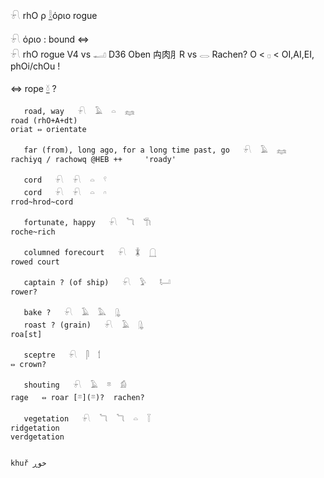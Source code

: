 𓍯 rhO ρ [𓎛](𓎛)όριο rogue   
  
𓍯 όριο : bound ⇔  
𓍯 rhO rogue V4 vs 𓂝 D36 Oben 禸肉⺼R vs 𓂋 Rachen? O < 𓊪 < OI,AI,EI, phOi/chOu !  
  
⇔ rope  [𓍱](𓍱) ?  
  
```  
   road, way   𓍯  𓄿  𓏏  𓈐   
road (rhO+A+dt)  
oriat ⇔ orientate  
  
   far (from), long ago, for a long time past, go   𓍯  𓄿  𓈐   
rachiyq / rachowq @HEB ++     'roady'  
  
   cord   𓍯  𓍯  𓏏  𓍢   
   cord   𓍯  𓍯  𓏏  𓎆   
rrod~hrod~cord   
  
   fortunate, happy   𓍯  𓆓  𓇆   
roche~rich  
  
   columned forecourt   𓍯  𓇇  𓉸   
rowed court  
  
   captain ? (of ship)   𓍯  𓅱   𓂡   
rower?  
  
   bake ?   𓍯  𓄿  𓅓  𓊮   
   roast ? (grain)   𓍯  𓄿  𓊮   
roa[st]  
  
   sceptre   𓍯  𓋴  𓌀  
⇔ crown?  
  
   shouting   𓍯  𓄿  𓎼  𓀁   
rage   ⇔ roar [𓎼](𓎼)?  rachen?   
  
   vegetation   𓍯  𓆓  𓆓  𓏏  𓇅   
ridgetation  
verdgetation  
  
  
khuř خوڕ   
  
```